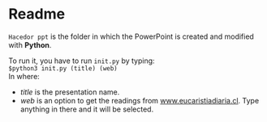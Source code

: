 # Readme

`Hacedor ppt` is the folder in which the PowerPoint is created and modified with **Python**.

To run it, you have to run `init.py` by typing:  
`$python3 init.py (title) (web)`   
In where:
- *title* is the presentation name.
- *web* is an option to get the readings from www.eucaristiadiaria.cl. Type anything in there and it will be selected.

